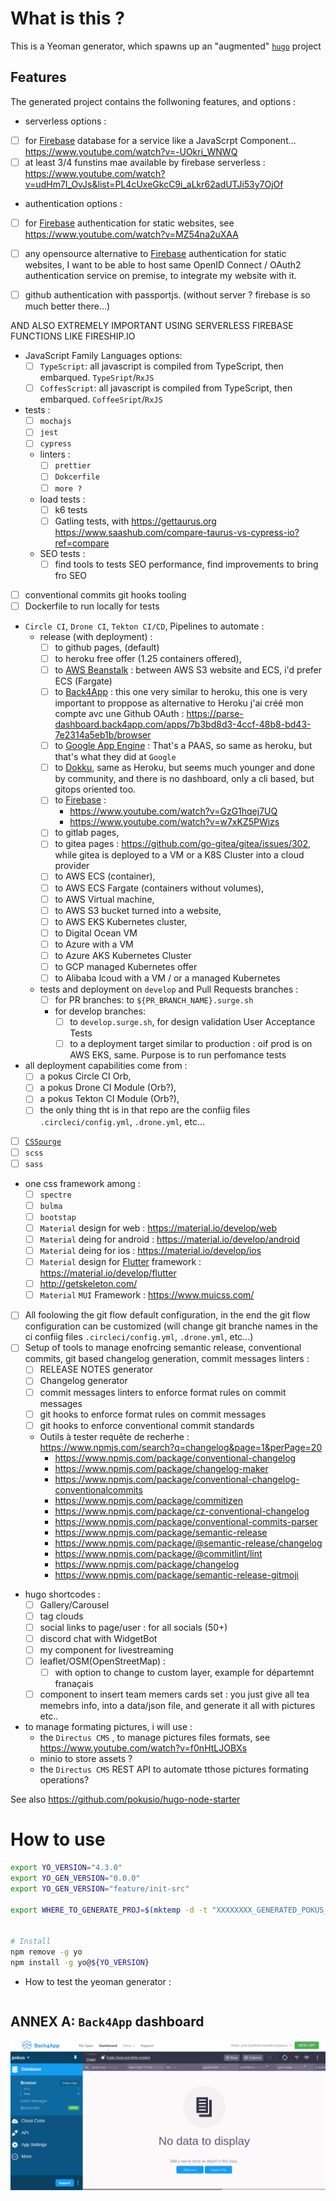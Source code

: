 # What is this ?

This is a Yeoman generator, which spawns up an "augmented" [`hugo`](https://gohugo.io) project

## Features

The generated project contains the follwoning features, and options :

* serverless options :
 * [ ] for [Firebase](https://firebase.google.com/)  database for a service like a JavaScrpt Component... https://www.youtube.com/watch?v=-UOkri_WNWQ
 * [ ] at least 3/4 funstins mae available by firebase serverless :  https://www.youtube.com/watch?v=udHm7I_OvJs&list=PL4cUxeGkcC9i_aLkr62adUTJi53y7OjOf
* authentication options :
 * [ ] for [Firebase](https://firebase.google.com/) authentication for static websites, see https://www.youtube.com/watch?v=MZ54na2uXAA
 * [ ] any opensource alternative to [Firebase](https://firebase.google.com/) authentication for static websites, I want to be able to host same OpenID Connect  / OAuth2 authentication service on premise, to integrate my website with it.
 * [ ] github authentication with passportjs. (without server ? firebase is so much better there...)


AND ALSO EXTREMELY IMPORTANT USING SERVERLESS FIREBASE FUNCTIONS LIKE FIRESHIP.IO


* JavaScript Family Languages options:
  * [ ] `TypeScript`: all javascript is compiled from TypeScript, then embarqued. `TypeSript`/`RxJS`
  * [ ] `CoffesScript`: all javascript is compiled from TypeScript, then embarqued. `CoffeeSript`/`RxJS`
* tests :
  * [ ] `mochajs`
  * [ ] `jest`
  * [ ] `cypress`
  * linters :
    * [ ] `prettier`
    * [ ] `Dokcerfile`
    * [ ] `more ?`
  * load tests :
    * [ ] k6 tests
    * [ ] Gatling tests, with https://gettaurus.org https://www.saashub.com/compare-taurus-vs-cypress-io?ref=compare
  * SEO tests :
    * [ ] find tools to tests SEO performance, find improvements to bring fro SEO
* [ ] conventional commits git hooks tooling
* [ ] Dockerfile to run locally for tests
* `Circle CI`, `Drone CI`, `Tekton CI/CD`,  Pipelines to automate :
  * release (with deployment) :
    * [ ] to github pages, (default)
    * [ ] to heroku free offer (1.25 containers offered),
    * [ ] to [AWS Beanstalk](https://aws.amazon.com/elasticbeanstalk/) : between AWS S3 website and ECS, i'd prefer ECS (Fargate)
    * [ ] to [Back4App](https://www.back4app.com/) : this one very similar to heroku, this one is very important to proppose as alternative to Heroku j'ai créé mon compte avc une Github OAuth : https://parse-dashboard.back4app.com/apps/7b3bd8d3-4ccf-48b8-bd43-7e2314a5eb1b/browser
    * [ ] to [Google App Engine](https://cloud.google.com/appengine) : That's a PAAS, so same as heroku, but that's what they did at `Google`
    * [ ] to [Dokku](https://dokku.com/), same as Heroku, but seems much younger and done by community, and there is no dashboard, only a cli based, but gitops oriented too.
    * [ ] to [Firebase](https://firebase.google.com/) :
      * https://www.youtube.com/watch?v=GzG1hqej7UQ
      * https://www.youtube.com/watch?v=w7xKZ5PWizs
    * [ ] to gitlab pages,
    * [ ] to gitea pages : https://github.com/go-gitea/gitea/issues/302, while gitea is deployed to a VM or a K8S Cluster into a cloud provider
    * [ ] to AWS ECS (container),
    * [ ] to AWS ECS Fargate (containers without volumes),
    * [ ] to AWS Virtual machine,
    * [ ] to AWS S3 bucket turned into a website,
    * [ ] to AWS EKS Kubernetes cluster,
    * [ ] to Digital Ocean VM
    * [ ] to Azure with a VM
    * [ ] to Azure AKS Kubernetes Cluster
    * [ ] to GCP managed Kubernetes offer
    * [ ] to Alibaba lcoud with a VM / or a managed Kubernetes
  * tests and deployment on `develop` and Pull Requests branches :
    * [ ] for PR branches: to `${PR_BRANCH_NAME}.surge.sh`
    * for develop branches:
      * [ ] to `develop.surge.sh`, for design validation User Acceptance Tests
      * [ ] to a deployment target similar to production : oif prod is on AWS EKS, same. Purpose is to run perfomance tests
* all deployment capabilities come from :
  * [ ] a pokus Circle CI Orb,
  * [ ] a pokus Drone CI Module (Orb?),
  * [ ] a pokus Tekton CI Module (Orb?),
  * [ ] the only thing tht is in that repo are the confiig files `.circleci/config.yml`, `.drone.yml`, etc...
* [ ] [`CSSpurge`](https://github.com/FullHuman/purgecss)
* [ ] `scss`
* [ ] `sass`
* one css framework among :
  * [ ] `spectre`
  * [ ] `bulma`
  * [ ] `bootstap`
  * [ ] `Material` design for web : https://material.io/develop/web
  * [ ] `Material` deing for android : https://material.io/develop/android
  * [ ] `Material` deing for ios : https://material.io/develop/ios
  * [ ] `Material` design for [Flutter](https://flutter.dev/) framework : https://material.io/develop/flutter
  * [ ] http://getskeleton.com/
  * [ ] `Material` `MUI` Framework : https://www.muicss.com/
* [ ] All foolowing the git flow default configuration, in the end the git flow configuration can be customized (will change git branche names in the ci confiig files `.circleci/config.yml`, `.drone.yml`, etc...)
* [ ] Setup of tools to manage enofrcing semantic release, conventional commits, git based changelog generation, commit messages linters :
  * [ ] RELEASE NOTES generator
  * [ ] Changelog generator
  * [ ] commit messages linters to enforce format rules on commit messages
  * [ ] git hooks to enforce format rules on commit messages
  * [ ] git hooks to enforce conventional commit standards
  * Outils à tester requête de recherhe : https://www.npmjs.com/search?q=changelog&page=1&perPage=20
    * https://www.npmjs.com/package/conventional-changelog
    * https://www.npmjs.com/package/changelog-maker
    * https://www.npmjs.com/package/conventional-changelog-conventionalcommits
    * https://www.npmjs.com/package/commitizen
    * https://www.npmjs.com/package/cz-conventional-changelog
    * https://www.npmjs.com/package/conventional-commits-parser
    * https://www.npmjs.com/package/semantic-release
    * https://www.npmjs.com/package/@semantic-release/changelog
    * https://www.npmjs.com/package/@commitlint/lint
    * https://www.npmjs.com/package/changelog
    * https://www.npmjs.com/package/semantic-release-gitmoji
* hugo shortcodes :
  * [ ] Gallery/Carousel
  * [ ] tag clouds
  * [ ] social links to page/user : for all socials (50+)
  * [ ] discord chat with WidgetBot
  * [ ] my component for livestreaming
  * [ ] leaflet/OSM(OpenStreetMap) :
    * [ ] with option to change to custom layer, example for départemnt franaçais
  * [ ] component to insert team memers cards set : you just give all tea memebrs info, into a data/json file, and generate it all with pictures etc..
* to manage formating pictures, i will use :
  * the `Directus CMS` , to manage pictures files formats, see https://www.youtube.com/watch?v=f0nHtLJOBXs
  * minio to store assets ?
  * the `Directus CMS` REST API to automate tthose pictures formating operations?

See also https://github.com/pokusio/hugo-node-starter

# How to use

```bash
export YO_VERSION="4.3.0"
export YO_GEN_VERSION="0.0.0"
export YO_GEN_VERSION="feature/init-src"

export WHERE_TO_GENERATE_PROJ=$(mktemp -d -t "XXXXXXXX_GENERATED_POKUS_PROJ")


# Install
npm remove -g yo
npm install -g yo@${YO_VERSION}


```

* How to test the yeoman generator :

```bash

```

## ANNEX A: `Back4App` dashboard

![dash Back4App](./.pokusci/doc/images/back4App-dashboard.png)

<!--

* [ ] ccc :


```bash

```


* [ ] ccc :


```bash

```


* [ ] ccc :


-->
